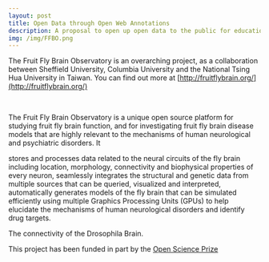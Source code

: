 ```yaml
---
layout: post
title: Open Data through Open Web Annotations
description: A proposal to open up open data to the public for education, sharing, and discussion.
img: /img/FFBO.png
---
```


The Fruit Fly Brain Observatory is an overarching project, as a collaboration between Sheffield University, Columbia University and the National Tsing Hua University in Taiwan. You can find out more at [http://fruitflybrain.org/](http://fruitflybrain.org/)

<div class="img_row">
	<img class="col three" src="{{ site.baseurl }}/img/logo/sheffield.png" alt="" title="Sheffield"/>
	<img class="col three" src="{{ site.baseurl }}/img/logo/columbia.png" alt="" title="Columbia"/>
	<img class="col three" src="{{ site.baseurl }}/img/logo/nthu.png" alt="" title="NTHU"/>
</div>
<div class="col three caption">

The Fruit Fly Brain Observatory is a unique open source platform for studying fruit fly brain function, and for investigating fruit fly brain disease models that are highly relevant to the mechanisms of human neurological and psychiatric disorders. It

stores and processes data related to the neural circuits of the fly brain including location, morphology, connectivity and biophysical properties of every neuron,
seamlessly integrates the structural and genetic data from multiple sources that can be queried, visualized and interpreted,
automatically generates models of the fly brain that can be simulated efficiently using multiple Graphics Processing Units (GPUs) to help elucidate the mechanisms of human neurological disorders and identify drug targets.

</div>
<div class="img_row">
	<img class="col three" src="{{ site.baseurl }}/img/brain.png" alt="" title="Drosophila Brain"/>
</div>
<div class="col three caption">
    The connectivity of the Drosophila Brain.
</div>

This project has been funded in part by the [Open Science Prize](https://www.openscienceprize.org/) 

